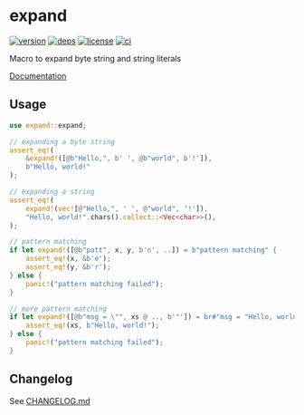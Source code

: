# expand

[![version](https://img.shields.io/crates/v/expand?logo=rust&style=flat-square)](https://crates.io/crates/expand)
[![deps](https://deps.rs/repo/github/figsoda/expand/status.svg?style=flat-square&compact=true)](https://deps.rs/repo/github/figsoda/expand)
[![license](https://img.shields.io/badge/license-MPL--2.0-blue?style=flat-square)](https://www.mozilla.org/en-US/MPL/2.0)
[![ci](https://img.shields.io/github/workflow/status/figsoda/expand/ci?label=ci&logo=github-actions&style=flat-square)](https://github.com/figsoda/expand/actions?query=workflow:ci)

Macro to expand byte string and string literals

[Documentation](https://docs.rs/expand)


## Usage

```rust
use expand::expand;

// expanding a byte string
assert_eq!(
    &expand!([@b"Hello,", b' ', @b"world", b'!']),
    b"Hello, world!"
);

// expanding a string
assert_eq!(
    expand!(vec![@"Hello,", ' ', @"world", '!']),
    "Hello, world!".chars().collect::<Vec<char>>(),
);

// pattern matching
if let expand!([@b"patt", x, y, b'n', ..]) = b"pattern matching" {
    assert_eq!(x, &b'e');
    assert_eq!(y, &b'r');
} else {
    panic!("pattern matching failed");
}

// more pattern matching
if let expand!([@b"msg = \"", xs @ .., b'"']) = br#"msg = "Hello, world!""# {
    assert_eq!(xs, b"Hello, world!");
} else {
    panic!("pattern matching failed");
}
```


## Changelog

See [CHANGELOG.md](CHANGELOG.md)
